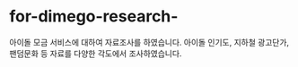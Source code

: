 # for-dimego-research-

아이돌 모금 서비스에 대하여 자료조사를 하였습니다.
아이돌 인기도, 지하철 광고단가, 팬덤문화 등 자료를 다양한 각도에서 조사하였습니다.
